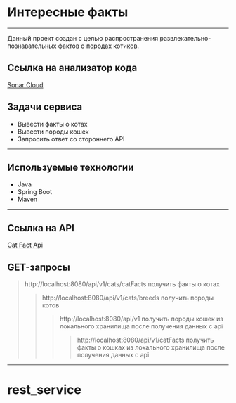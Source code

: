 # Интересные факты

____
Данный проект создан с целью распространения развлекательно-познавательных фактов о породах котиков.

## Ссылка на анализатор кода

[Sonar Cloud](https://sonarcloud.io/summary/new_code?id=egerin11_laba_Java)

## Задачи сервиса

+ Вывести факты о котах
+ Вывести породы кошек
+ Запросить ответ со стороннего API

____

## Используемые технологии

+ Java
+ Spring Boot
+ Maven

____

## Ссылка на API

[Cat Fact Api](https://catfact.ninja/)

## GET-запросы

>http://localhost:8080/api/v1/cats/catFacts получить факты о котах
>> http://localhost:8080/api/v1/cats/breeds получить породы котов
> >> http://localhost:8080/api/v1 получить породы кошек из локального хранилища после получения данных с api
> >>> http://localhost:8080/api/v1/catFacts получить факты о кошках из локального хранилища после получения данных с api
____
# rest_service
